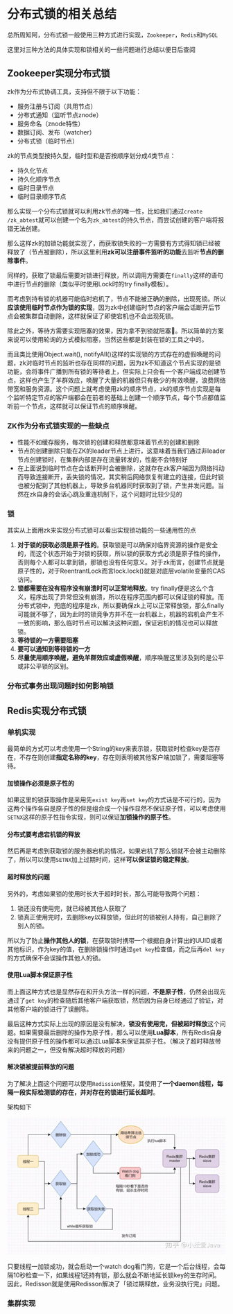 # 分布式锁的相关总结

总所周知阿，分布式锁一般使用三种方式进行实现，`Zookeeper`，`Redis`和`MySQL`

这里对三种方法的具体实现和锁相关的一些问题进行总结以便日后查阅



## Zookeeper实现分布式锁

zk作为分布式协调工具，支持但不限于以下功能：

- 服务注册与订阅（共用节点）
- 分布式通知（监听节点znode）
- 服务命名（znode特性）
- 数据订阅、发布（watcher）
- 分布式锁（临时节点）

zk的节点类型按持久型，临时型和是否按顺序划分成4类节点：

- 持久化节点
- 持久化顺序节点
- 临时目录节点
- 临时目录顺序节点

那么实现一个分布式锁就可以利用zk节点的唯一性，比如我们通过`create /zk_abtest`就可以创建一个名为`zk_abtest`的持久节点，而尝试创建的客户端将报错无法创建。

那么这样zk的加锁功能就实现了，而获取锁失败的一方需要有方式得知锁已经被释放了（节点被删除），所以这里利用**zk可以注册事件监听的功能**去监听**节点的删除事件**。

同样的，获取了锁最后需要对锁进行释放，所以调用方需要在`finally`这样的语句中进行节点的删除（类似平时使用Lock时的try finally模板）。

而考虑到持有锁的机器可能临时宕机了，节点不能被正确的删除，出现死锁。所以**应该使用临时节点作为锁的实现**，因为zk中创建临时节点的客户端会话断开后节点会被集群自动删除，这样就保证了即使宕机也不会出现死锁。

除此之外，等待方需要实现阻塞的效果，因为拿不到锁就阻塞🐎。所以简单的方案来说可以使用轮询的方式模拟阻塞，当然这些都是封装在锁的工具之中的。

而且类比使用Object.wait(), notifyAll()这样的实现锁的方式存在的虚假唤醒的问题，zk对临时节点的监听也存在同样的问题，因为zk不知道这个节点实现的是锁功能，会将事件广播到所有锁的等待者上，但实际上只会有一个客户端成功创建节点，这样也产生了羊群效应，唤醒了大量的机器但只有极少的有效唤醒，浪费网络带宽和服务资源。这个问题上就考虑使用zk的顺序节点，zk的顺序节点实现是每个监听特定节点的客户端都会在前者的基础上创建一个顺序节点，每个节点都值监听前一个节点，这样就可以保证节点的顺序唤醒。

### ZK作为分布式锁实现的一些缺点

- 性能不如缓存服务，每次锁的创建和释放都意味着节点的创建和删除
- 节点的创建删除只能在ZK的leader节点上进行，这意味着当我们通过非leader节点创建锁时，在集群内部是存在流量转发的，性能不会特别好
- 在上面说到临时节点在会话断开时会被删除，这就存在zk客户端因为网络抖动而导致连接断开，丢失锁的情况，其实稍后网络恢复有建立的连接，但此时锁也被分配到了其他机器上，导致多台机器同时获取到了锁，产生并发问题。当然在zk自身的会话心跳及重连机制下，这个问题时比较少见的

### 锁

其实从上面用zk来实现分布式锁可以看出实现锁功能的一些通用性的点

1. **对于锁的获取必须是原子性的**。获取锁是可以确保对临界资源的操作是安全的，而这个状态开始于对锁的获取，所以锁的获取方式必须是原子性的操作，否则每个人都可以拿到锁，那锁也没有任何意义。对于zk而言，创建节点就是原子性的，对于ReentrantLock而言lock.lock()就是对底层volatile变量的CAS访问。
2. **锁都需要在没有程序没有崩溃时可以正常地释放**。try finally便是这么个含义，程序出现了异常但没有崩溃，所以在程序范围内都可以保证锁的释放。而分布式锁中，兜底的程序是zk，所以要确保zk上可以正常释放锁，那么finally可能就不够了，因为此时的锁竞争方并不在一台机器上，机器的宕机会产生不一致的影响，那么临时节点可以解决这种问题，保证宕机的情况也可以释放锁。
3. **等待锁的一方需要阻塞**
4. **要可以通知到等待锁的一方**
5. **尽量使用顺序唤醒，避免羊群效应或虚假唤醒**，顺序唤醒这里涉及到的是公平或非公平锁的区别。



### 分布式事务出现问题时如何影响锁





## Redis实现分布式锁



### 单机实现

最简单的方式可以考虑使用一个String的key来表示锁，获取锁时检查key是否存在，不存在则创建**指定名称的key**，存在则表明被其他客户端加锁了，需要阻塞等待。

#### 加锁操作必须是原子性的

如果这里的锁获取操作是采用先`exist key`再`set key`的方式话是不可行的，因为这两个操作各自是原子性的但是组合成一个操作显然不保证原子性，可以考虑使用`SETNX`这样的原子性指令实现，则可以保证**加锁操作的原子性**。

#### 分布式要考虑宕机锁的释放

然后再是考虑到获取锁的服务器宕机的情况，如果宕机了那么锁就不会被主动删除了，所以可以使用`SETNX`加上过期时间，这样**可以保证锁的稳定释放**。

#### 超时释放的问题

另外的，考虑如果锁的使用时长大于超时时长，那么可能导致两个问题：

1. 锁还没有使用完，就已经被其他人获取了
2. 锁真正使用完时，去删除key以释放锁，但此时的锁被别人持有，自己删除了别人的锁。

所以为了防止**操作其他人的锁**，在获取锁时携带一个根据自身计算出的UUID或者其他标识，作为key的值，在删除锁操作时通过`get key`检查值，而之后再`del key`的方式确保不会误操作其他人的锁。

#### 使用Lua脚本保证原子性

而上面这种方式也是显然存在和开头方法一样的问题，**不是原子性**，仍然会出现先通过了`get key`的检查随后其他客户端获取锁，然后因为自身已经通过了验证，对其他客户端的锁进行了误删除。

最后这种方式实际上出现的原因是没有解决，**锁没有使用完，但被超时释放**这个问题。如果需要最后删除的操作为原子性，那么可以使用**Lua脚本**，所有Redis自身没有提供原子性的操作都可以通过Lua脚本来保证其原子性。（解决了超时释放带来的问题之一，但没有解决超时释放的问题）

#### 解决锁被提前释放的问题

为了解决上面这个问题可以使用`Redission`框架，其使用了**一个daemon线程，每隔一段实际检测锁的存在，并对存在的锁进行延长超时**。

架构如下

![v2-af1fecc039bc40696f02eb64253d873c_720w](..\static\Distribute\v2-af1fecc039bc40696f02eb64253d873c_720w.jpg)

只要线程一加锁成功，就会启动一个watch dog看门狗，它是一个后台线程，会每隔10秒检查一下，如果线程1还持有锁，那么就会不断地延长锁key的生存时间。因此，Redisson就是使用Redisson解决了「锁过期释放，业务没执行完」问题。

### 集群实现

